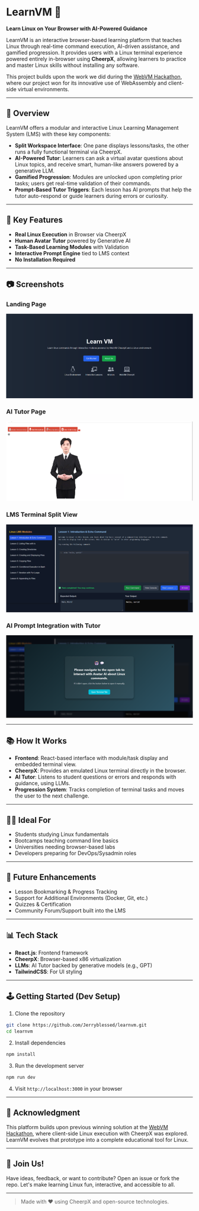 # LearnVM 🚀

**Learn Linux on Your Browser with AI-Powered Guidance**

LearnVM is an interactive browser-based learning platform that teaches Linux through real-time command execution, AI-driven assistance, and gamified progression. It provides users with a Linux terminal experience powered entirely in-browser using **CheerpX**, allowing learners to practice and master Linux skills without installing any software.

This project builds upon the work we did during the [WebVM Hackathon](https://github.com/leaningtech/WebVMHackathon/blob/main/results2024.md), where our project won for its innovative use of WebAssembly and client-side virtual environments.

---

## 📄 Overview

LearnVM offers a modular and interactive Linux Learning Management System (LMS) with these key components:

- **Split Workspace Interface**: One pane displays lessons/tasks, the other runs a fully functional terminal via CheerpX.
- **AI-Powered Tutor**: Learners can ask a virtual avatar questions about Linux topics, and receive smart, human-like answers powered by a generative LLM.
- **Gamified Progression**: Modules are unlocked upon completing prior tasks; users get real-time validation of their commands.
- **Prompt-Based Tutor Triggers**: Each lesson has AI prompts that help the tutor auto-respond or guide learners during errors or curiosity.

---

## 🚀 Key Features

- **Real Linux Execution** in Browser via CheerpX
- **Human Avatar Tutor** powered by Generative AI
- **Task-Based Learning Modules** with Validation
- **Interactive Prompt Engine** tied to LMS context
- **No Installation Required**

---

## 📷 Screenshots

### Landing Page
![Landing Page](https://github.com/Jerryblessed/learnvm/blob/main/images/Landing_page.png)

### AI Tutor Page
![AI Tutor Page](https://github.com/Jerryblessed/learnvm/blob/main/images/AI_tutor_page.png)

### LMS Terminal Split View
![CheerpX LMS View](https://github.com/Jerryblessed/learnvm/blob/main/images/charpx_LMS.png)

### AI Prompt Integration with Tutor
![Prompt Context Example](https://github.com/Jerryblessed/learnvm/blob/main/images/charpx_AItutor_prompt.png)

---

## 📚 How It Works

- **Frontend**: React-based interface with module/task display and embedded terminal view.
- **CheerpX**: Provides an emulated Linux terminal directly in the browser.
- **AI Tutor**: Listens to student questions or errors and responds with guidance, using LLMs.
- **Progression System**: Tracks completion of terminal tasks and moves the user to the next challenge.

---

## 👨‍💼 Ideal For

- Students studying Linux fundamentals
- Bootcamps teaching command line basics
- Universities needing browser-based labs
- Developers preparing for DevOps/Sysadmin roles

---

## 🧱 Future Enhancements

- Lesson Bookmarking & Progress Tracking
- Support for Additional Environments (Docker, Git, etc.)
- Quizzes & Certification
- Community Forum/Support built into the LMS

---

## 📊 Tech Stack

- **React.js**: Frontend framework
- **CheerpX**: Browser-based x86 virtualization
- **LLMs**: AI Tutor backed by generative models (e.g., GPT)
- **TailwindCSS**: For UI styling

---

## 🕹️ Getting Started (Dev Setup)

1. Clone the repository
```bash
git clone https://github.com/Jerryblessed/learnvm.git
cd learnvm
```

2. Install dependencies
```bash
npm install
```

3. Run the development server
```bash
npm run dev
```

4. Visit `http://localhost:3000` in your browser

---

## 🌟 Acknowledgment

This platform builds upon previous winning solution at the [WebVM Hackathon](https://github.com/leaningtech/WebVMHackathon/blob/main/results2024.md), where client-side Linux execution with CheerpX was explored. LearnVM evolves that prototype into a complete educational tool for Linux.

---

## 🙌 Join Us!
Have ideas, feedback, or want to contribute? Open an issue or fork the repo. Let's make learning Linux fun, interactive, and accessible to all.

---

> Made with ❤️ using CheerpX and open-source technologies.
